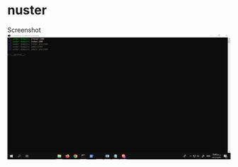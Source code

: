 # nuster

Screenshot
![Screenshot](https://github.com/Zrexer/nuster/blob/main/Screenshot%20(127).png)
